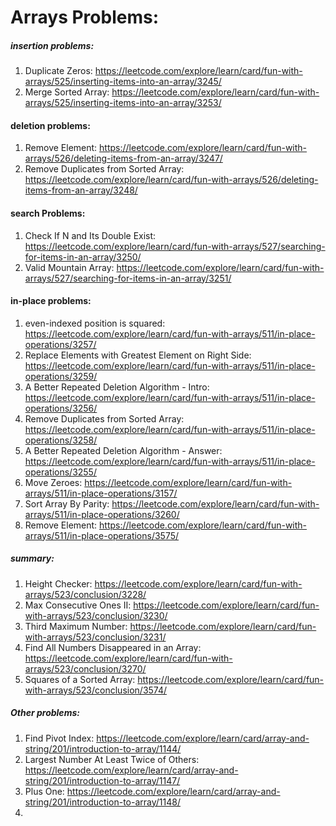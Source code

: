# Arrays Problems:



##### insertion problems:
1. Duplicate Zeros: https://leetcode.com/explore/learn/card/fun-with-arrays/525/inserting-items-into-an-array/3245/
2. Merge Sorted Array: https://leetcode.com/explore/learn/card/fun-with-arrays/525/inserting-items-into-an-array/3253/

#### deletion problems:
1. Remove Element: https://leetcode.com/explore/learn/card/fun-with-arrays/526/deleting-items-from-an-array/3247/
2. Remove Duplicates from Sorted Array: https://leetcode.com/explore/learn/card/fun-with-arrays/526/deleting-items-from-an-array/3248/

#### search Problems:
1. Check If N and Its Double Exist: https://leetcode.com/explore/learn/card/fun-with-arrays/527/searching-for-items-in-an-array/3250/
2. Valid Mountain Array: https://leetcode.com/explore/learn/card/fun-with-arrays/527/searching-for-items-in-an-array/3251/

#### in-place problems:
1. even-indexed position is squared: https://leetcode.com/explore/learn/card/fun-with-arrays/511/in-place-operations/3257/
2. Replace Elements with Greatest Element on Right Side: https://leetcode.com/explore/learn/card/fun-with-arrays/511/in-place-operations/3259/
3. A Better Repeated Deletion Algorithm - Intro: https://leetcode.com/explore/learn/card/fun-with-arrays/511/in-place-operations/3256/
4. Remove Duplicates from Sorted Array: https://leetcode.com/explore/learn/card/fun-with-arrays/511/in-place-operations/3258/
5. A Better Repeated Deletion Algorithm - Answer: https://leetcode.com/explore/learn/card/fun-with-arrays/511/in-place-operations/3255/
6. Move Zeroes: https://leetcode.com/explore/learn/card/fun-with-arrays/511/in-place-operations/3157/
7. Sort Array By Parity: https://leetcode.com/explore/learn/card/fun-with-arrays/511/in-place-operations/3260/
8. Remove Element: https://leetcode.com/explore/learn/card/fun-with-arrays/511/in-place-operations/3575/


##### summary:
1. Height Checker: https://leetcode.com/explore/learn/card/fun-with-arrays/523/conclusion/3228/
2. Max Consecutive Ones II: https://leetcode.com/explore/learn/card/fun-with-arrays/523/conclusion/3230/
3. Third Maximum Number: https://leetcode.com/explore/learn/card/fun-with-arrays/523/conclusion/3231/
4. Find All Numbers Disappeared in an Array: https://leetcode.com/explore/learn/card/fun-with-arrays/523/conclusion/3270/
5. Squares of a Sorted Array: https://leetcode.com/explore/learn/card/fun-with-arrays/523/conclusion/3574/

##### Other problems:
1. Find Pivot Index: https://leetcode.com/explore/learn/card/array-and-string/201/introduction-to-array/1144/
2. Largest Number At Least Twice of Others: https://leetcode.com/explore/learn/card/array-and-string/201/introduction-to-array/1147/
3. Plus One: https://leetcode.com/explore/learn/card/array-and-string/201/introduction-to-array/1148/
4. 